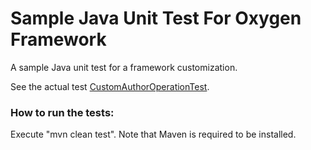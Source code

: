 # Sample Java Unit Test For Oxygen Framework

A sample Java unit test for a framework customization.

See the actual test [CustomAuthorOperationTest](src/test/java/com/oxygenxml/samples/CustomAuthorOperationTest.java).

### How to run the tests:
Execute "mvn clean test". Note that Maven is required to be installed.
